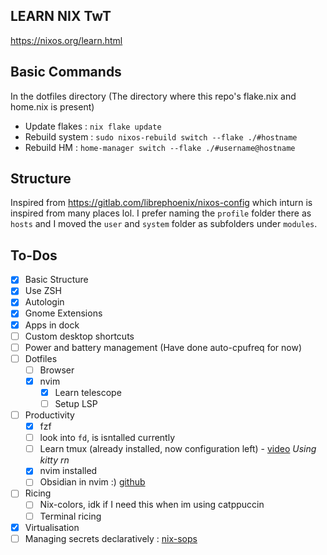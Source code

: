 ## LEARN NIX TwT
https://nixos.org/learn.html

## Basic Commands
In the dotfiles directory (The directory where this repo's flake.nix and home.nix is present)
- Update flakes : `nix flake update`
- Rebuild system : `sudo nixos-rebuild switch --flake ./#hostname`
- Rebuild HM : `home-manager switch --flake ./#username@hostname`

## Structure
Inspired from https://gitlab.com/librephoenix/nixos-config which inturn is inspired from many places lol.
I prefer naming the `profile` folder there as `hosts` and I moved the `user` and `system` folder as subfolders under `modules`.

## To-Dos
- [x] Basic Structure
- [x] Use ZSH
- [x] Autologin
- [x] Gnome Extensions
- [x] Apps in dock
- [ ] Custom desktop shortcuts
- [ ] Power and battery management (Have done auto-cpufreq for now)
- [ ] Dotfiles
  - [ ] Browser
  - [x] nvim
    - [x] Learn telescope
    - [ ] Setup LSP
- [ ] Productivity
  - [x] fzf
  - [ ] look into `fd`, is isntalled currently
  - [ ] Learn tmux (already installed, now configuration left) - [video](https://www.youtube.com/watch?v=GH3kpsbbERo) _Using kitty rn_
  - [x] nvim installed
  - [ ] Obsidian in nvim :) [github](https://github.com/epwalsh/obsidian.nvim)
- [ ] Ricing
  - [ ] Nix-colors, idk if I need this when im using catppuccin
  - [ ] Terminal ricing
- [x] Virtualisation
- [ ] Managing secrets declaratively : [nix-sops](https://github.com/Mic92/sops-nix)
